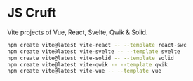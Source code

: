 # JS Cruft

Vite projects of Vue, React, Svelte, Qwik & Solid.

```sh
npm create vite@latest vite-react -- --template react-swc
npm create vite@latest vite-svelte -- --template svelte
npm create vite@latest vite-solid -- --template solid
npm create vite@latest vite-qwik -- --template qwik
npm create vite@latest vite-vue -- --template vue
```